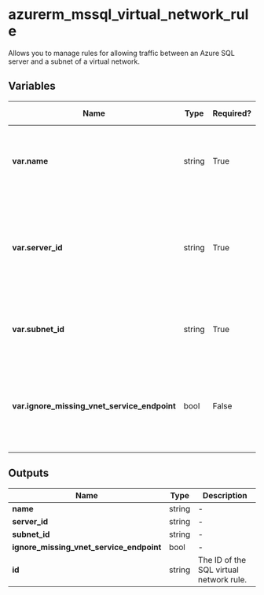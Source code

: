# azurerm_mssql_virtual_network_rule

Allows you to manage rules for allowing traffic between an Azure SQL server and a subnet of a virtual network.

## Variables

| Name | Type | Required? | Default  | possible values | Description |
| ---- | ---- | --------- | -------- | ----------- | ----------- |
| **var.name** | string | True | -  |  -  | The name of the SQL virtual network rule. Changing this forces a new resource to be created. | 
| **var.server_id** | string | True | -  |  -  | The resource ID of the SQL Server to which this SQL virtual network rule will be applied. Changing this forces a new resource to be created. | 
| **var.subnet_id** | string | True | -  |  -  | The ID of the subnet from which the SQL server will accept communications. | 
| **var.ignore_missing_vnet_service_endpoint** | bool | False | `False`  |  -  | Create the virtual network rule before the subnet has the virtual network service endpoint enabled. Defaults to `false`. | 



## Outputs

| Name | Type | Description |
| ---- | ---- | --------- | 
| **name** | string  | - | 
| **server_id** | string  | - | 
| **subnet_id** | string  | - | 
| **ignore_missing_vnet_service_endpoint** | bool  | - | 
| **id** | string  | The ID of the SQL virtual network rule. | 